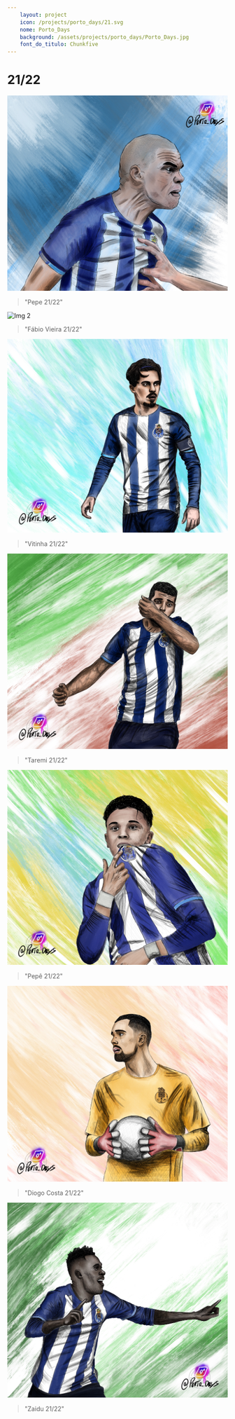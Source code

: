 ```yaml
---
    layout: project
    icon: /projects/porto_days/21.svg
    nome: Porto_Days
    background: /assets/projects/porto_days/Porto_Days.jpg
    font_do_titulo: Chunkfive
---
```


# 21/22

![Img 1](/assets/projects/porto_days/Pepe.jpg)
> "Pepe 21/22"

![Img 2](/assets/projects/porto_days/Fábio_Vieira.jpg)
> "Fábio Vieira 21/22"

![Img 3](/assets/projects/porto_days/Vitinha.jpg)
> "Vitinha 21/22"

![Img 4](/assets/projects/porto_days/Taremi.jpg)
> "Taremi 21/22"

![Img 5](/assets/projects/porto_days/Pepe2.jpg)
> "Pepê 21/22"

![Img 6](/assets/projects/porto_days/Diogo_Costa.jpg)
> "Diogo Costa 21/22"

![Img 7](/assets/projects/porto_days/Zaidu.jpg)
> "Zaidu 21/22"